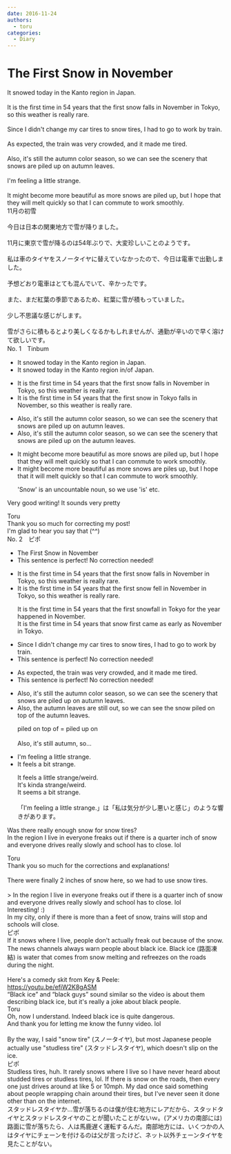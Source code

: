 ```yaml
---
date: 2016-11-24
authors:
  - toru
categories:
  - Diary
---
```


<h1 id="subject_show">The First Snow in November</h1>
<div class="date" hidden>Nov 24, 2016 17:37</div>
<div id="post"><div id="body_show_ori">
It snowed today in the Kanto region in Japan.<br/><br/>It is the first time in 54 years that the first snow falls in November in Tokyo, so this weather is really rare.<br/><br/>Since I didn't change my car tires to snow tires, I had to go to work by train.<br/><br/>As expected, the train was very crowded, and it made me tired.<br/><br/>Also, it's still the autumn color season, so we can see the scenery that snows are piled up on autumn leaves.<br/><br/>I'm feeling a little strange.<br/><br/>It might become more beautiful as more snows are piled up, but I hope that they will melt quickly so that I can commute to work smoothly.
</div></div>

<!-- more -->

<div id="post_ja"><div id="body_show_mo">
11月の初雪<br/><br/>今日は日本の関東地方で雪が降りました。<br/><br/>11月に東京で雪が降るのは54年ぶりで、大変珍しいことのようです。<br/><br/>私は車のタイヤをスノータイヤに替えていなかったので、今日は電車で出勤しました。<br/><br/>予想どおり電車はとても混んでいて、辛かったです。<br/><br/>また、まだ紅葉の季節であるため、紅葉に雪が積もっていました。<br/><br/>少し不思議な感じがします。<br/><br/>雪がさらに積もるとより美しくなるかもしれませんが、通勤が辛いので早く溶けて欲しいです。
</div></div>
<div id="block"><div class="first_name"> No. 1　<span class="just_name">Tinbum</span></div><div id="block2">
<ul class="correction_field">
<li class="incorrect">It snowed today in the Kanto region in Japan.</li>
<li class="corrected correct">
It snowed today in the Kanto region in<span class="f_blue">/of</span> Japan.
</li>
</ul>
<ul class="correction_field">
<li class="incorrect">It is the first time in 54 years that the first snow falls in November in Tokyo, so this weather is really rare.</li>
<li class="corrected correct">
It is the first time in 54 years that the first snow in Tokyo <span class="f_blue">falls in</span> <span class="f_blue">November</span>, so this weather is really rare.
</li>
</ul>
<ul class="correction_field">
<li class="incorrect">Also, it's still the autumn color season, so we can see the scenery that snows are piled up on autumn leaves.</li>
<li class="corrected correct">
Also, it's still the autumn color season, so we can see the <span class="f_red"><span class="sline">scenery that</span></span> snows<span class="f_red"><span class="sline"> are</span></span> piled up on <span class="f_blue">the </span>autumn leaves.
</li>
</ul>
<ul class="correction_field">
<li class="incorrect">It might become more beautiful as more snows are piled up, but I hope that they will melt quickly so that I can commute to work smoothly.</li>
<li class="corrected correct">
It might become more beautiful as more snow<span class="f_red"><span class="sline">s are</span></span> pile<span class="f_blue">s</span> up, but I hope that <span class="f_blue">it</span> will melt quickly so that I can commute to work smoothly.
<p class="correction_comment">'Snow' is an uncountable noun, so we use 'is' etc.</p>
</li>
</ul>
<p class="comment_small">
 Very good writing! It sounds very pretty
</p>

</div><div class="name"><span class="just_name">Toru</span><br>
Thank you so much for correcting my post!<br/>I'm glad to hear you say that (^^)
</div>
</div>
<div id="block"><div class="first_name"> No. 2　<span class="just_name">ピポ</span></div><div id="block2">
<ul class="correction_field">
<li class="incorrect">The First Snow in November</li>
<li class="corrected perfect">This sentence is perfect! No correction needed!</li>
</ul>
<ul class="correction_field">
<li class="incorrect">It is the first time in 54 years that the first snow falls in November in Tokyo, so this weather is really rare.</li>
<li class="corrected correct">
It is the first time in 54 years that the first snow <span class="f_blue">fell</span> in November in Tokyo, so this weather is really rare.
<p class="correction_comment">It is the first time in 54 years that the first snowfall in Tokyo for the year happened in November.<br/>It is the first time in 54 years that snow first came as early as November in Tokyo.</p>
</li>
</ul>
<ul class="correction_field">
<li class="incorrect">Since I didn't change my car tires to snow tires, I had to go to work by train.</li>
<li class="corrected perfect">This sentence is perfect! No correction needed!</li>
</ul>
<ul class="correction_field">
<li class="incorrect">As expected, the train was very crowded, and it made me tired.</li>
<li class="corrected perfect">This sentence is perfect! No correction needed!</li>
</ul>
<ul class="correction_field">
<li class="incorrect">Also, it's still the autumn color season, so we can see the scenery that snows are piled up on autumn leaves.</li>
<li class="corrected correct">
Also, the autumn leaves are still out, so we can see the snow piled on top of the autumn leaves.
<p class="correction_comment">piled on top of = piled up on<br/><br/>Also, it's still autumn, so...</p>
</li>
</ul>
<ul class="correction_field">
<li class="incorrect">I'm feeling a little strange.</li>
<li class="corrected correct">
<span class="f_blue">It feels a bit</span> strange.
<p class="correction_comment">It feels a little strange/weird.<br/>It's kinda strange/weird.<br/>It seems a bit strange.<br/><br/>「I'm feeling a little strange.」は「私は気分が少し悪いと感じ」のような響きがあります。</p>
</li>
</ul>
<p class="comment_small">
 Was there really enough snow for snow tires?
 <br/>
 In the region I live in everyone freaks out if there is a quarter inch of snow and everyone drives really slowly and school has to close. lol
</p>

</div><div class="name"><span class="just_name">Toru</span><br>
Thank you so much for the corrections and explanations!<br/><br/>There were finally 2 inches of snow here, so we had to use snow tires.<br/><br/>&gt; In the region I live in everyone freaks out if there is a quarter inch of snow and everyone drives really slowly and school has to close. lol<br/>Interesting! :)<br/>In my city, only if there is more than a feet of snow, trains will stop and schools will close.
</div>
<div class="name"><span class="just_name">ピポ</span><br>
If it snows where I live, people don't actually freak out because of the snow. The news channels always warn people about black ice. Black ice (路面凍結) is water that comes from snow melting and refreezes on the roads during the night.<br/><br/>Here's a comedy skit from Key &amp; Peele:<br/><a href="https://youtu.be/efiW2K8gASM" target="_blank">https://youtu.be/efiW2K8gASM</a><br/>“Black ice” and “black guys” sound similar so the video is about them describing black ice, but it's really a joke about black people.
</div>
<div class="name"><span class="just_name">Toru</span><br>
Oh, now I understand. Indeed black ice is quite dangerous.<br/>And thank you for letting me know the funny video. lol<br/><br/>By the way, I said "snow tire" (スノータイヤ), but most Japanese people actually use "studless tire" (スタッドレスタイヤ), which doesn't slip on the ice.
</div>
<div class="name"><span class="just_name">ピポ</span><br>
Studless tires, huh. It rarely snows where I live so I have never heard about studded tires or studless tires, lol. If there is snow on the roads, then every one just drives around at like 5 or 10mph. My dad once said something about people wrapping chain around their tires, but I've never seen it done other than on the internet.<br/>スタッドレスタイヤか…雪が落ちるのは僕が住む地方にレアだから、スタッドタイヤとスタッドレスタイヤのことが聞いたことがないｗ。(アメリカの南部には)路面に雪が落ちたら、人は馬鹿遅く運転するんだ。南部地方には、いくつかの人はタイヤにチェーンを付けるのは父が言ったけど、ネット以外チェーンタイヤを見たことがない。
</div>
</div>
